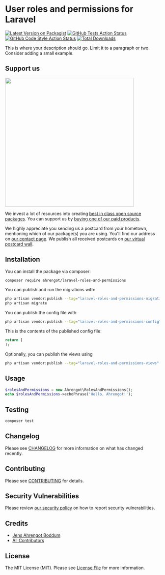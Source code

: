 # User roles and permissions for Laravel

[![Latest Version on Packagist](https://img.shields.io/packagist/v/ahrengot/laravel-roles-and-permissions.svg?style=flat-square)](https://packagist.org/packages/ahrengot/laravel-roles-and-permissions)
[![GitHub Tests Action Status](https://img.shields.io/github/actions/workflow/status/ahrengot/laravel-roles-and-permissions/run-tests.yml?branch=main&label=tests&style=flat-square)](https://github.com/ahrengot/laravel-roles-and-permissions/actions?query=workflow%3Arun-tests+branch%3Amain)
[![GitHub Code Style Action Status](https://img.shields.io/github/actions/workflow/status/ahrengot/laravel-roles-and-permissions/fix-php-code-style-issues.yml?branch=main&label=code%20style&style=flat-square)](https://github.com/ahrengot/laravel-roles-and-permissions/actions?query=workflow%3A"Fix+PHP+code+style+issues"+branch%3Amain)
[![Total Downloads](https://img.shields.io/packagist/dt/ahrengot/laravel-roles-and-permissions.svg?style=flat-square)](https://packagist.org/packages/ahrengot/laravel-roles-and-permissions)

This is where your description should go. Limit it to a paragraph or two. Consider adding a small example.

## Support us

[<img src="https://github-ads.s3.eu-central-1.amazonaws.com/laravel-roles-and-permissions.jpg?t=1" width="419px" />](https://spatie.be/github-ad-click/laravel-roles-and-permissions)

We invest a lot of resources into creating [best in class open source packages](https://spatie.be/open-source). You can support us by [buying one of our paid products](https://spatie.be/open-source/support-us).

We highly appreciate you sending us a postcard from your hometown, mentioning which of our package(s) you are using. You'll find our address on [our contact page](https://spatie.be/about-us). We publish all received postcards on [our virtual postcard wall](https://spatie.be/open-source/postcards).

## Installation

You can install the package via composer:

```bash
composer require ahrengot/laravel-roles-and-permissions
```

You can publish and run the migrations with:

```bash
php artisan vendor:publish --tag="laravel-roles-and-permissions-migrations"
php artisan migrate
```

You can publish the config file with:

```bash
php artisan vendor:publish --tag="laravel-roles-and-permissions-config"
```

This is the contents of the published config file:

```php
return [
];
```

Optionally, you can publish the views using

```bash
php artisan vendor:publish --tag="laravel-roles-and-permissions-views"
```

## Usage

```php
$rolesAndPermissions = new Ahrengot\RolesAndPermissions();
echo $rolesAndPermissions->echoPhrase('Hello, Ahrengot!');
```

## Testing

```bash
composer test
```

## Changelog

Please see [CHANGELOG](CHANGELOG.md) for more information on what has changed recently.

## Contributing

Please see [CONTRIBUTING](CONTRIBUTING.md) for details.

## Security Vulnerabilities

Please review [our security policy](../../security/policy) on how to report security vulnerabilities.

## Credits

- [Jens Ahrengot Boddum](https://github.com/ahrengot)
- [All Contributors](../../contributors)

## License

The MIT License (MIT). Please see [License File](LICENSE.md) for more information.
